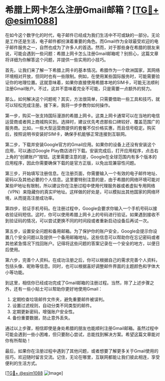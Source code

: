 # 希腊上网卡怎么注册Gmail邮箱？[[TG💪+ @esim1088](https://t.me/s/esim1088)]

在如今这个数字化的时代，电子邮件已经成为我们生活中不可或缺的一部分。无论是工作还是生活，电子邮件都扮演着重要的角色。而Gmail作为全球最受欢迎的电子邮件服务之一，自然也成为了许多人的首选。然而，对于那些身在希腊的朋友来说，可能会遇到一些问题：希腊上网卡怎么注册Gmail邮箱呢？别担心，这篇文章将详细为你解答这个问题，并提供一些实用的小技巧。

首先，让我们来了解一下希腊上网卡的基本情况。希腊作为一个欧洲国家，其网络环境相对开放，但同时也有一些限制。例如，在使用某些国际服务时，可能需要验证你的地理位置。这就意味着，如果你直接使用希腊本地的SIM卡，可能无法顺利注册Gmail账户。不过，这并不意味着完全不可能，只是需要一点额外的努力。

那么，如何解决这个问题呢？其实，方法很简单，只需要借助一些工具和技巧，就可以轻松完成注册。接下来，我将一步步教你如何操作。

第一步，购买一张支持国际漫游的希腊上网卡。这类上网卡通常可以在当地的电信运营商或者网上商城购买到。选择时，建议优先考虑那些口碑较好、覆盖范围广的服务商。比如，一些大型运营商提供的套餐不仅价格实惠，而且信号稳定。购买后，按照说明书安装好SIM卡，确保手机能够正常连接到互联网。

第二步，下载并安装Google官方的Gmail应用。如果你的设备上还没有安装这个应用，可以通过Google Play商店进行下载。安装完成后，打开应用程序，点击右上角的“创建账户”按钮。这里需要注意的是，Google在全球范围内有多个版本的应用程序，因此你需要确保下载的是官方正版，以免出现兼容性问题。

第三步，开始填写注册信息。在注册页面，你需要输入一个有效的电子邮件地址、密码以及其他必要的个人信息。这里要特别注意的是，由于希腊的网络环境可能对某些IP地址有限制，所以建议你在注册过程中使用代理服务器或者虚拟专用网络（VPN）来隐藏你的真实IP地址。这样做的好处是，可以模拟出其他国家的网络环境，从而提高注册成功率。

第四步，验证手机号码。在注册过程中，Google会要求你输入一个手机号码以接收验证码短信。这时，你可以使用希腊上网卡上的号码进行验证。如果遇到接收不到验证码的情况，可以尝试更换不同的时间段或者重新启动设备后再试一次。

第五步，设置安全问题和备用邮箱。为了保护你的账户安全，Google会提示你设置几个安全问题以及提供一个备用邮箱地址。这些信息可以帮助你在忘记密码或者其他紧急情况下找回账户。记得将这些问题的答案记录在一个安全的地方，以便日后使用。

第六步，完善个人资料。在成功注册之后，你可以根据自己的需求完善个人资料，包括头像、昵称等信息。同时，也可以根据喜好调整邮件界面的主题颜色和字体大小等功能。

到这里，相信你已经成功完成了Gmail邮箱的注册过程。当然，除了上述步骤之外，还有一些小贴士可以帮助你更好地使用Gmail：

1. 定期检查垃圾邮件文件夹，避免重要邮件被误判。
2. 设置过滤规则，自动分类不同类型的邮件。
3. 定期更新密码，增强账户安全性。
4. 备份重要数据，防止意外丢失。

通过以上步骤，相信即使是身处希腊的朋友也能顺利注册Gmail邮箱。虽然过程中可能会遇到一些小困难，但只要耐心尝试，总能找到解决方案。希望这篇文章能对你有所帮助！

最后，如果你在注册过程中遇到了其他问题，或者想要了解更多关于Gmail使用的技巧，欢迎随时留言交流。记住，无论在哪里，互联网都能让我们彼此相连，享受便利的生活方式。

[[TG💪+ @esim1088](https://t.me/s/esim1088) ![Image](https://i.postimg.cc/4NQfJmqS/Snipaste-2025-05-13-00-14-12.png)]